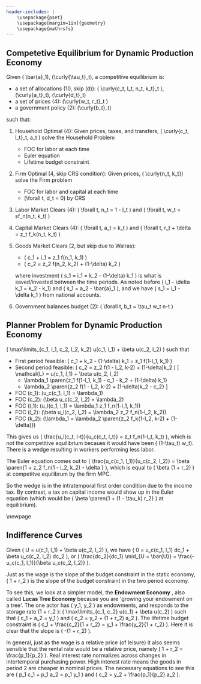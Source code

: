 ```yaml
---
header-includes: |
    \usepackage{pset}
    \usepackage[margin=1in]{geometry}
    \usepackage{mathrsfs}
---
```


## Competetive Equilibrium for Dynamic Production Economy

Given \( \bar{a}_1\), \(\curly{\tau_t}_t\), a competitive equilibrium is:

* a set of allocations (10, skip \(d\)): \( \curly{c_t, l_t, n_t, k_t}_t \), \(\curly{a_t}_t\), \(\curly{d_t}_t\)
* a set of prices (4): \(\curly{w_t, r_t}_t \)
* a government policy (2): \(\curly{b_t}_t\)

such that:

1. Household Optimal (4): Given prices, taxes, and transfers, \( \curly{c_t, l_t}_t, a_t \) solve the Household Problem
   * FOC for labor at each time
   * Euler equation
   * Lifetime budget constraint
2. Firm Optimal (4, skip CRS condition): Given prices, \( \curly{n_t, k_t}\) solve the Firm problem
   * FOC for labor and capital at each time
   * \(\forall t, d_t = 0\) by CRS
3. Labor Market Clears (4): \( \forall t, n_t = 1 - l_t \) and \( \forall t, w_t = sf_n(n_t, k_t) \)
4. Capital Market Clears (4): \( \forall t, a_t = k_t \) and \( \forall t, r_t + \delta = z_t f_k(n_t, k_t) \)
5. Goods Market Clears (2, but skip due to Walras):
   * \( c_1 + i_1 = z_1 f(n_1, k_1) \)
   * \( c_2 = z_2 f(n_2, k_2) + (1-\delta) k_2 \)

    where investment \( s_1 = i_1 = k_2 - (1-\delta) k_1 \) is what is saved/invested between the time periods.
    As noted before \( i_1 - \delta k_1 = k_2 - k_1\) and \( s_1 = a_2 - \bar{a}_1 \), and we have \( s_1 = i_1 - \delta k_1 \) from national accounts.
6. Government balances budget (2): \( \forall t, b_t = \tau_t w_t n-t \)

## Planner Problem for Dynamic Production Economy

\( \max\limits_{c_1, l_1, c_2, l_2, k_2} u(c_1, l_1) + \beta u(c_2, l_2) \) such that

* First period feasible: \( c_1 + k_2 - (1-\delta) k_1 = z_1 f(1-l_1, k_1) \)
* Second period feasible: \( c_2 = z_2 f(1 - l_2, k-2) + (1-\delta)k_2 \)
\[
    \mathcal{L} = u(c_1, l_1) + \beta u(c_2, l_2)
    + \lambda_1 \paren{z_1 f(1-l_1, k_1) - c_1 - k_2 + (1-\delta) k_1}
    + \lambda_2 \paren{z_2 f(1 - l_2, k-2) + (1-\delta)k_2 - c_2}
\]
* FOC \(c_1\): \(u_c(c_1, l_1) = \lambda_1\)
* FOC \(c_2\): \(\beta u_c(c_2, l_2) = \lambda_2\)
* FOC \(l_1\): \(u_l(c_1, l_1) = \lambda_1 z_1 f_n(1-l_1, k_1)\)
* FOC \(l_2\): \(\beta u_l(c_2, l_2) = \lambda_2 z_2 f_n(1-l_2, k_2)\)
* FOC \(k_2\): \(\lambda_1 = \lambda_2 \paren{z_2 f_k(1-l_2, k-2) + (1-\delta)}\)

This gives us \( \frac{u_l(c_t, l-t)}{u_c(c_t, l_t)} = z_t f_n(1-l_t, k_t) \),
which is not the competitive equilibrium becaues it would have been \( (1-\tau_t) w_t\).
There is a wedge resulting in workers performing less labor.

The Euler equation comes out to \( \frac{u_c(c_1, l_1)}{u_c(c_2, l_2)} = \beta \paren{1 + z_2 f_n(1 - l_2, k_2) - \delta } \),
which is equal to \( \beta (1 + r_2) \) at competitve equilibrum by the firm MPC.

So the wedge is in the intratemporal first order condition due to the income tax.
By contrast, a tax on capital income would show up in the Euler equation (which would be \( \beta \paren{1 + (1 - \tau_k) r_2} \) at equilibrium).

\newpage
## Indifference Curves

Given \( U = u(c_1, l_1) + \beta u(c_2, l_2) \), we have \( 0 = u_c(c_1, l_1) dc_1 + \beta u_c(c_2, l_2) dc_2 \), or \( \frac{dc_2}{dc_1} \mid_{U = \bar{U}} = \frac{-u_c(c_1, l_1)}{\beta u_c(c_2, l_2)} \).

Just as the wage is the slope of the budget constraint in the static economy, \( 1 + r_2 \) is the slope of the budget constraint in the two period economy.

To see this, we look at a simpler model, the **Endowment Economy** , also called **Lucas Tree Economy** because you are 'growing your endowment on a tree'.
The one actor has \( y_1, y_2 \) as endowments, and responds to the storage rate \(1 + r_2 \):
\( \max\limits_{c_1, c_2} u(c_1) + \beta u(c_2) \) such that \( c_1 + a_2 = y_1 \) and \( c_2 = y_2 + (1 + r_2) a_2 \).
The lifetime budget constraint is \( c_1 + \frac{c_2}{1 + r_2} = y_1 + \frac{y_2}{1 + r_2} \).
Here it is clear that the slope is \( -(1 + r_2) \).

In general, just as the wage is a relative price (of leisure) it also seems sensible that the rental rate would be a relative price, namely \( 1 + r_2 = \frac{p_1}{p_2} \).
Real interest rate normalizes across changes in intertemporal purchasing power.
High interest rate means the goods in period 2 are cheaper in nominal prices.
The necessary equations to see this are \( p_1 c_1 + p_1 a_2 = p_1 y_1 \) and \( c_2 = y_2 + \frac{p_1}{p_2} a_2 \).
